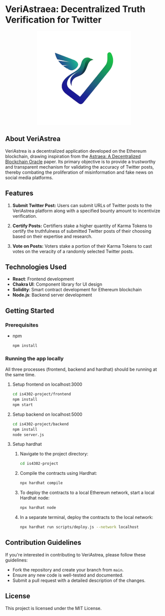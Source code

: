 # VeriAstraea: Decentralized Truth Verification for Twitter
<p align="center">
    <img src="frontend/public/VeriAstrea.jpg" width="300" height="300">
</p>

## About VeriAstrea
VeriAstrea is a decentralized application developed on the Ethereum blockchain, drawing inspiration from the [Astraea: A Decentralized Blockchain Oracle](https://blockchain.ieee.org/technicalbriefs/march-2019/astraea-a-decentralized-blockchain-oracle) paper. Its primary objective is to provide a trustworthy and transparent mechanism for validating the accuracy of Twitter posts, thereby combating the proliferation of misinformation and fake news on social media platforms.

## Features

1. **Submit Twitter Post:** Users can submit URLs of Twitter posts to the VeriAstrea platform along with a specified bounty amount to incentivize verification.
  
2. **Certify Posts:** Certifiers stake a higher quantity of Karma Tokens to certify the truthfulness of submitted Twitter posts of their choosing based on their expertise and research.
  
3. **Vote on Posts:** Voters stake a portion of their Karma Tokens to cast votes on the veracity of a randomly selected Twitter posts.


## Technologies Used
- **React**: Frontend development
- **Chakra UI**: Component library for UI design
- **Solidity**: Smart contract development for Ethereum blockchain
- **Node.js**: Backend server development

## Getting Started

### Prerequisites
- npm
    ```bash
    npm install
    ```
### Running the app locally
All three processes (frontend, backend and hardhat) should be running at the same time.

1. Setup frontend on localhost:3000
    ```bash
    cd is4302-project/frontend
    npm install
    npm start
    ```

2. Setup backend on localhost:5000
    ```bash
    cd is4302-project/backend
    npm install
    node server.js
    ```

3. Setup hardhat
    1. Navigate to the project directory:
        ```bash
        cd is4302-project
        ```
    
    2. Compile the contracts using Hardhat:
        ```bash
        npx hardhat compile
        ```
    
    3. To deploy the contracts to a local Ethereum network, start a local Hardhat node:
        ```bash
        npx hardhat node
        ```
    
    4. In a separate terminal, deploy the contracts to the local network:
        ```bash
        npx hardhat run scripts/deploy.js --network localhost
        ```
        
## Contribution Guidelines

If you're interested in contributing to VeriAstrea, please follow these guidelines:

- Fork the repository and create your branch from `main`.
- Ensure any new code is well-tested and documented.
- Submit a pull request with a detailed description of the changes.

## License

This project is licensed under the MIT License.

